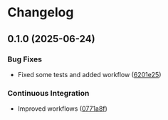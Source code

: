 # Changelog

## 0.1.0 (2025-06-24)


### Bug Fixes

* Fixed some tests and added workflow ([6201e25](https://github.com/edlontech/ex_memvid/commit/6201e25e600e985d7ed8d5e906ae4a6520a04a85))


### Continuous Integration

* Improved workflows ([0771a8f](https://github.com/edlontech/ex_memvid/commit/0771a8f0f482f040526faaaf9806de03ec9a19e2))
